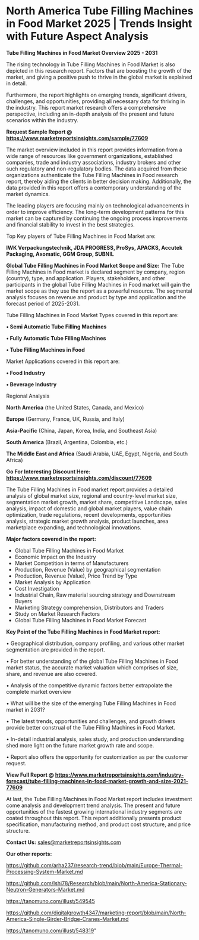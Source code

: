 # North America Tube Filling Machines in Food Market 2025 | Trends Insight with Future Aspect Analysis

<Strong> Tube Filling Machines in Food Market Overview 2025 - 2031</strong>

The rising technology in Tube Filling Machines in Food Market is also depicted in this research report. Factors that are boosting the growth of the market, and giving a positive push to thrive in the global market is explained in detail.

Furthermore, the report highlights on emerging trends, significant drivers, challenges, and opportunities, providing all necessary data for thriving in the industry. This report market research offers a comprehensive perspective, including an in-depth analysis of the present and future scenarios within the industry.

<strong>Request Sample Report @ <a href=https://www.marketreportsinsights.com/sample/77609>https://www.marketreportsinsights.com/sample/77609</a></strong>

The market overview included in this report provides information from a wide range of resources like government organizations, established companies, trade and industry associations, industry brokers and other such regulatory and non-regulatory bodies. The data acquired from these organizations authenticate the Tube Filling Machines in Food research report, thereby aiding the clients in better decision making. Additionally, the data provided in this report offers a contemporary understanding of the market dynamics.

The leading players are focusing mainly on technological advancements in order to improve efficiency. The long-term development patterns for this market can be captured by continuing the ongoing process improvements and financial stability to invest in the best strategies.

Top Key players of Tube Filling Machines in Food Market are:

<strong>IWK Verpackungstechnik, JDA PROGRESS, ProSys, APACKS, Accutek Packaging, Axomatic, GGM Group, SUBNIL</strong>

<strong><b>Global Tube Filling Machines in Food Market Scope and Size:</b></strong>
The Tube Filling Machines in Food market is declared segment by company, region (country), type, and application. Players, stakeholders, and other participants in the global Tube Filling Machines in Food market will gain the market scope as they use the report as a powerful resource. The segmental analysis focuses on revenue and product by type and application and the forecast period of 2025-2031.

Tube Filling Machines in Food Market Types covered in this report are:

<strong>• Semi Automatic Tube Filling Machines

• Fully Automatic Tube Filling Machines

• Tube Filling Machines in Food</strong>

Market Applications covered in this report are:

<strong>• Food Industry

• Beverage Industry</strong> 

Regional Analysis

<strong>North America</strong> (the United States, Canada, and Mexico)

<strong>Europe</strong> (Germany, France, UK, Russia, and Italy)

<strong>Asia-Pacific</strong> (China, Japan, Korea, India, and Southeast Asia)

<strong>South America</strong> (Brazil, Argentina, Colombia, etc.)

<strong>The Middle East and Africa</strong> (Saudi Arabia, UAE, Egypt, Nigeria, and South Africa)

<strong>Go For Interesting Discount Here: <a href=https://www.marketreportsinsights.com/discount/77609>https://www.marketreportsinsights.com/discount/77609</a></strong>

The Tube Filling Machines in Food market report provides a detailed analysis of global market size, regional and country-level market size, segmentation market growth, market share, competitive Landscape, sales analysis, impact of domestic and global market players, value chain optimization, trade regulations, recent developments, opportunities analysis, strategic market growth analysis, product launches, area marketplace expanding, and technological innovations.

<strong><b>Major factors covered in the report:</b></strong>
<ul>
  <li>Global Tube Filling Machines in Food Market </li>
  <li>Economic Impact on the Industry</li>
  <li>Market Competition in terms of Manufacturers</li>
  <li>Production, Revenue (Value) by geographical segmentation</li>
  <li>Production, Revenue (Value), Price Trend by Type</li>
  <li>Market Analysis by Application</li>
  <li>Cost Investigation</li>
  <li>Industrial Chain, Raw material sourcing strategy and Downstream Buyers</li>
  <li>Marketing Strategy comprehension, Distributors and Traders</li>
  <li>Study on Market Research Factors</li>
  <li>Global Tube Filling Machines in Food Market Forecast</li>
</ul>

<strong><b>Key Point of the Tube Filling Machines in Food Market report:</b></strong>

• Geographical distribution, company profiling, and various other market segmentation are provided in the report.

• For better understanding of the global Tube Filling Machines in Food market status, the accurate market valuation which comprises of size, share, and revenue are also covered.

• Analysis of the competitive dynamic factors better extrapolate the complete market overview

• What will be the size of the emerging Tube Filling Machines in Food market in 2031?

• The latest trends, opportunities and challenges, and growth drivers provide better construal of the Tube Filling Machines in Food Market.

• In-detail industrial analysis, sales study, and production understanding shed more light on the future market growth rate and scope.

• Report also offers the opportunity for customization as per the customer request.

<strong><b>View Full Report @ <a href=https://www.marketreportsinsights.com/industry-forecast/tube-filling-machines-in-food-market-growth-and-size-2021-77609>https://www.marketreportsinsights.com/industry-forecast/tube-filling-machines-in-food-market-growth-and-size-2021-77609</a></b></strong>


At last, the Tube Filling Machines in Food Market report includes investment come analysis and development trend analysis. The present and future opportunities of the fastest growing international industry segments are coated throughout this report. This report additionally presents product specification, manufacturing method, and product cost structure, and price structure.

<strong>Contact Us:</strong>
sales@marketreportsinsights.com

<strong>Our other reports:</strong>

<a href=https://github.com/arha237/research-trend/blob/main/Europe-Thermal-Processing-System-Market.md>https://github.com/arha237/research-trend/blob/main/Europe-Thermal-Processing-System-Market.md</a>

<a href=https://github.com/Ishi78/Research/blob/main/North-America-Stationary-Neutron-Generators-Market.md>https://github.com/Ishi78/Research/blob/main/North-America-Stationary-Neutron-Generators-Market.md</a>

<a href=https://tanomuno.com/illust/549545>https://tanomuno.com/illust/549545</a>

<a href=https://github.com/digitalgrowth4347/marketing-report/blob/main/North-America-Single-Girder-Bridge-Cranes-Market.md>https://github.com/digitalgrowth4347/marketing-report/blob/main/North-America-Single-Girder-Bridge-Cranes-Market.md</a>

<a href=https://tanomuno.com/illust/548319>https://tanomuno.com/illust/548319</a>"
